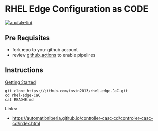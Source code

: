 # RHEL Edge Configuration as CODE 


[![ansible-lint](https://github.com/tosin2013/rhel-edge-CaC/actions/workflows/ansible-lint.yml/badge.svg)](https://github.com/tosin2013/rhel-edge-CaC/actions/workflows/ansible-lint.yml)

## Pre  Requisites
* fork repo to your github account
* review [github_actions](github_actions) to enable pipelines

## Instructions 
[Getting Started](https://github.com/tosin2013/rhel-edge-CaC/tree/main/deploy)
```
git clone https://github.com/tosin2013/rhel-edge-CaC.git
cd rhel-edge-CaC
cat README.md
```

Links: 

* https://automationiberia.github.io/controller-casc-cd/controller-casc-cd/index.html
